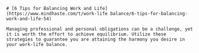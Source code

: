 
    # [6 Tips for Balancing Work and Life](https://www.mindhaste.com/t/work-life balance/6-tips-for-balancing-work-and-life-54)

    Managing professional and personal obligations can be a challenge, yet it is worth the effort to achieve equilibrium. Utilize these strategies to guarantee you are attaining the harmony you desire in your work-life balance.
    